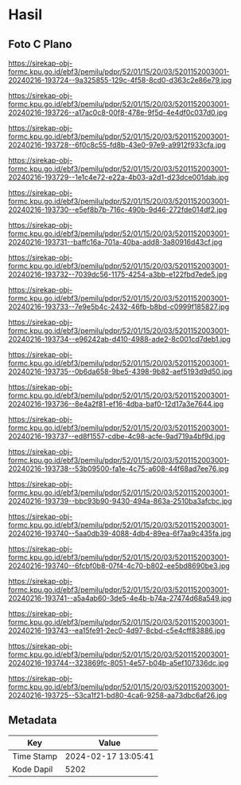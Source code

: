 # Hasil

## Foto C Plano

https://sirekap-obj-formc.kpu.go.id/ebf3/pemilu/pdpr/52/01/15/20/03/5201152003001-20240216-193724--9a325855-129c-4f58-8cd0-d363c2e86e79.jpg

https://sirekap-obj-formc.kpu.go.id/ebf3/pemilu/pdpr/52/01/15/20/03/5201152003001-20240216-193726--a17ac0c8-00f8-478e-9f5d-4e4df0c037d0.jpg

https://sirekap-obj-formc.kpu.go.id/ebf3/pemilu/pdpr/52/01/15/20/03/5201152003001-20240216-193728--6f0c8c55-fd8b-43e0-97e9-a9912f933cfa.jpg

https://sirekap-obj-formc.kpu.go.id/ebf3/pemilu/pdpr/52/01/15/20/03/5201152003001-20240216-193729--1e1c4e72-e22a-4b03-a2d1-d23dce001dab.jpg

https://sirekap-obj-formc.kpu.go.id/ebf3/pemilu/pdpr/52/01/15/20/03/5201152003001-20240216-193730--e5ef8b7b-716c-490b-9d46-272fde014df2.jpg

https://sirekap-obj-formc.kpu.go.id/ebf3/pemilu/pdpr/52/01/15/20/03/5201152003001-20240216-193731--baffc16a-701a-40ba-add8-3a80916d43cf.jpg

https://sirekap-obj-formc.kpu.go.id/ebf3/pemilu/pdpr/52/01/15/20/03/5201152003001-20240216-193732--7039dc56-1175-4254-a3bb-e122fbd7ede5.jpg

https://sirekap-obj-formc.kpu.go.id/ebf3/pemilu/pdpr/52/01/15/20/03/5201152003001-20240216-193733--7e9e5b4c-2432-46fb-b8bd-c0999f185827.jpg

https://sirekap-obj-formc.kpu.go.id/ebf3/pemilu/pdpr/52/01/15/20/03/5201152003001-20240216-193734--e96242ab-d410-4988-ade2-8c001cd7deb1.jpg

https://sirekap-obj-formc.kpu.go.id/ebf3/pemilu/pdpr/52/01/15/20/03/5201152003001-20240216-193735--0b6da658-9be5-4398-9b82-aef5193d9d50.jpg

https://sirekap-obj-formc.kpu.go.id/ebf3/pemilu/pdpr/52/01/15/20/03/5201152003001-20240216-193736--8e4a2f81-ef16-4dba-baf0-12d17a3e7644.jpg

https://sirekap-obj-formc.kpu.go.id/ebf3/pemilu/pdpr/52/01/15/20/03/5201152003001-20240216-193737--ed8f1557-cdbe-4c98-acfe-9ad719a4bf9d.jpg

https://sirekap-obj-formc.kpu.go.id/ebf3/pemilu/pdpr/52/01/15/20/03/5201152003001-20240216-193738--53b09500-fa1e-4c75-a608-44f68ad7ee76.jpg

https://sirekap-obj-formc.kpu.go.id/ebf3/pemilu/pdpr/52/01/15/20/03/5201152003001-20240216-193739--bbc93b90-9430-494a-863a-2510ba3afcbc.jpg

https://sirekap-obj-formc.kpu.go.id/ebf3/pemilu/pdpr/52/01/15/20/03/5201152003001-20240216-193740--5aa0db39-4088-4db4-89ea-6f7aa9c435fa.jpg

https://sirekap-obj-formc.kpu.go.id/ebf3/pemilu/pdpr/52/01/15/20/03/5201152003001-20240216-193740--6fcbf0b8-07f4-4c70-b802-ee5bd8690be3.jpg

https://sirekap-obj-formc.kpu.go.id/ebf3/pemilu/pdpr/52/01/15/20/03/5201152003001-20240216-193741--a5a4ab60-3de5-4e4b-b74a-27474d68a549.jpg

https://sirekap-obj-formc.kpu.go.id/ebf3/pemilu/pdpr/52/01/15/20/03/5201152003001-20240216-193743--ea15fe91-2ec0-4d97-8cbd-c5e4cff83886.jpg

https://sirekap-obj-formc.kpu.go.id/ebf3/pemilu/pdpr/52/01/15/20/03/5201152003001-20240216-193744--323869fc-8051-4e57-b04b-a5ef107336dc.jpg

https://sirekap-obj-formc.kpu.go.id/ebf3/pemilu/pdpr/52/01/15/20/03/5201152003001-20240216-193725--53ca1f21-bd80-4ca6-9258-aa73dbc6af26.jpg


## Metadata

| Key        | Value               |
| ---------- | ------------------- |
| Time Stamp | 2024-02-17 13:05:41 |
| Kode Dapil | 5202                |




